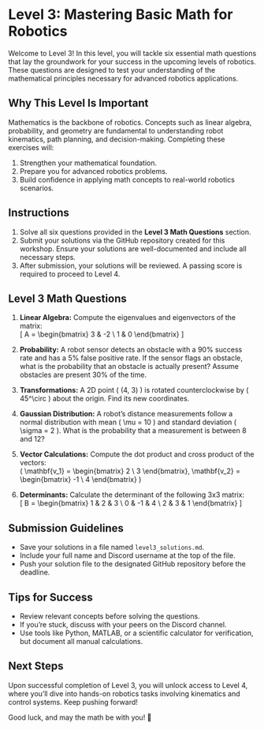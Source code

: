 # Level 3: Mastering Basic Math for Robotics

Welcome to Level 3! In this level, you will tackle six essential math questions that lay the groundwork for your success in the upcoming levels of robotics. These questions are designed to test your understanding of the mathematical principles necessary for advanced robotics applications.

## Why This Level Is Important
Mathematics is the backbone of robotics. Concepts such as linear algebra, probability, and geometry are fundamental to understanding robot kinematics, path planning, and decision-making. Completing these exercises will:

1. Strengthen your mathematical foundation.
2. Prepare you for advanced robotics problems.
3. Build confidence in applying math concepts to real-world robotics scenarios.

## Instructions
1. Solve all six questions provided in the **Level 3 Math Questions** section.
2. Submit your solutions via the GitHub repository created for this workshop. Ensure your solutions are well-documented and include all necessary steps.
3. After submission, your solutions will be reviewed. A passing score is required to proceed to Level 4.

## Level 3 Math Questions
1. **Linear Algebra:** Compute the eigenvalues and eigenvectors of the matrix:  
   \[ A = \begin{bmatrix} 3 & -2 \\ 1 & 0 \end{bmatrix} \]

2. **Probability:** A robot sensor detects an obstacle with a 90% success rate and has a 5% false positive rate. If the sensor flags an obstacle, what is the probability that an obstacle is actually present? Assume obstacles are present 30% of the time.

3. **Transformations:** A 2D point \( (4, 3) \) is rotated counterclockwise by \( 45^\circ \) about the origin. Find its new coordinates.

4. **Gaussian Distribution:** A robot’s distance measurements follow a normal distribution with mean \( \mu = 10 \) and standard deviation \( \sigma = 2 \). What is the probability that a measurement is between 8 and 12?

5. **Vector Calculations:** Compute the dot product and cross product of the vectors:  
   \( \mathbf{v_1} = \begin{bmatrix} 2 \\ 3 \end{bmatrix}, \mathbf{v_2} = \begin{bmatrix} -1 \\ 4 \end{bmatrix} \)

6. **Determinants:** Calculate the determinant of the following 3x3 matrix:  
   \[ B = \begin{bmatrix} 1 & 2 & 3 \\ 0 & -1 & 4 \\ 2 & 3 & 1 \end{bmatrix} \]

## Submission Guidelines
- Save your solutions in a file named `level3_solutions.md`.
- Include your full name and Discord username at the top of the file.
- Push your solution file to the designated GitHub repository before the deadline.

## Tips for Success
- Review relevant concepts before solving the questions.
- If you’re stuck, discuss with your peers on the Discord channel.
- Use tools like Python, MATLAB, or a scientific calculator for verification, but document all manual calculations.

## Next Steps
Upon successful completion of Level 3, you will unlock access to Level 4, where you’ll dive into hands-on robotics tasks involving kinematics and control systems. Keep pushing forward!

Good luck, and may the math be with you! 🚀


